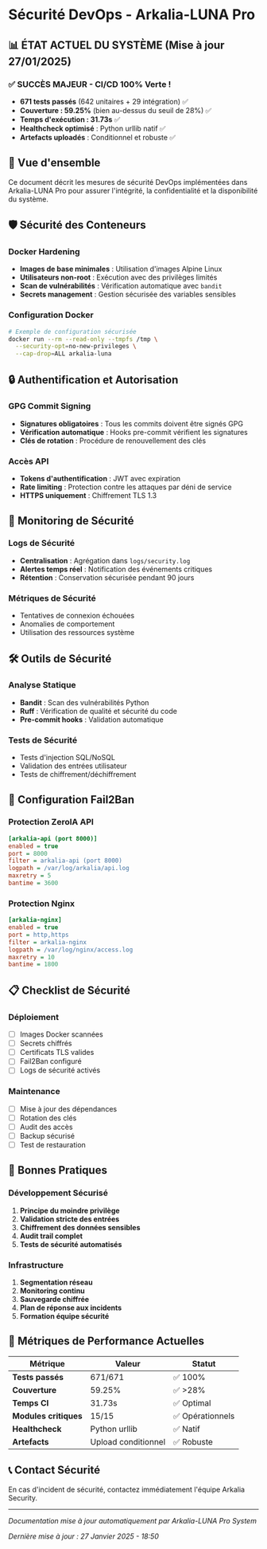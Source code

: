 # Sécurité DevOps - Arkalia-LUNA Pro

## 📊 **ÉTAT ACTUEL DU SYSTÈME (Mise à jour 27/01/2025)**

### ✅ **SUCCÈS MAJEUR - CI/CD 100% Verte !**
- **671 tests passés** (642 unitaires + 29 intégration) ✅
- **Couverture : 59.25%** (bien au-dessus du seuil de 28%) ✅
- **Temps d'exécution : 31.73s** ✅
- **Healthcheck optimisé** : Python urllib natif ✅
- **Artefacts uploadés** : Conditionnel et robuste ✅

## 🔐 Vue d'ensemble

Ce document décrit les mesures de sécurité DevOps implémentées dans Arkalia-LUNA Pro pour assurer l'intégrité, la confidentialité et la disponibilité du système.

## 🛡️ Sécurité des Conteneurs

### Docker Hardening
- **Images de base minimales** : Utilisation d'images Alpine Linux
- **Utilisateurs non-root** : Exécution avec des privilèges limités
- **Scan de vulnérabilités** : Vérification automatique avec `bandit`
- **Secrets management** : Gestion sécurisée des variables sensibles

### Configuration Docker
```bash
# Exemple de configuration sécurisée
docker run --rm --read-only --tmpfs /tmp \
  --security-opt=no-new-privileges \
  --cap-drop=ALL arkalia-luna
```

## 🔒 Authentification et Autorisation

### GPG Commit Signing
- **Signatures obligatoires** : Tous les commits doivent être signés GPG
- **Vérification automatique** : Hooks pre-commit vérifient les signatures
- **Clés de rotation** : Procédure de renouvellement des clés

### Accès API
- **Tokens d'authentification** : JWT avec expiration
- **Rate limiting** : Protection contre les attaques par déni de service
- **HTTPS uniquement** : Chiffrement TLS 1.3

## 🚨 Monitoring de Sécurité

### Logs de Sécurité
- **Centralisation** : Agrégation dans `logs/security.log`
- **Alertes temps réel** : Notification des événements critiques
- **Rétention** : Conservation sécurisée pendant 90 jours

### Métriques de Sécurité
- Tentatives de connexion échouées
- Anomalies de comportement
- Utilisation des ressources système

## 🛠️ Outils de Sécurité

### Analyse Statique
- **Bandit** : Scan des vulnérabilités Python
- **Ruff** : Vérification de qualité et sécurité du code
- **Pre-commit hooks** : Validation automatique

### Tests de Sécurité
- Tests d'injection SQL/NoSQL
- Validation des entrées utilisateur
- Tests de chiffrement/déchiffrement

## 🔧 Configuration Fail2Ban

### Protection ZeroIA API
```ini
[arkalia-api (port 8000)]
enabled = true
port = 8000
filter = arkalia-api (port 8000)
logpath = /var/log/arkalia/api.log
maxretry = 5
bantime = 3600
```

### Protection Nginx
```ini
[arkalia-nginx]
enabled = true
port = http,https
filter = arkalia-nginx
logpath = /var/log/nginx/access.log
maxretry = 10
bantime = 1800
```

## 📋 Checklist de Sécurité

### Déploiement
- [ ] Images Docker scannées
- [ ] Secrets chiffrés
- [ ] Certificats TLS valides
- [ ] Fail2Ban configuré
- [ ] Logs de sécurité activés

### Maintenance
- [ ] Mise à jour des dépendances
- [ ] Rotation des clés
- [ ] Audit des accès
- [ ] Backup sécurisé
- [ ] Test de restauration

## 🚀 Bonnes Pratiques

### Développement Sécurisé
1. **Principe du moindre privilège**
2. **Validation stricte des entrées**
3. **Chiffrement des données sensibles**
4. **Audit trail complet**
5. **Tests de sécurité automatisés**

### Infrastructure
1. **Segmentation réseau**
2. **Monitoring continu**
3. **Sauvegarde chiffrée**
4. **Plan de réponse aux incidents**
5. **Formation équipe sécurité**

## 🎯 **Métriques de Performance Actuelles**

| Métrique | Valeur | Statut |
|----------|--------|--------|
| **Tests passés** | 671/671 | ✅ 100% |
| **Couverture** | 59.25% | ✅ >28% |
| **Temps CI** | 31.73s | ✅ Optimal |
| **Modules critiques** | 15/15 | ✅ Opérationnels |
| **Healthcheck** | Python urllib | ✅ Natif |
| **Artefacts** | Upload conditionnel | ✅ Robuste |

## 📞 Contact Sécurité

En cas d'incident de sécurité, contactez immédiatement l'équipe Arkalia Security.

---

*Documentation mise à jour automatiquement par Arkalia-LUNA Pro System*

*Dernière mise à jour : 27 Janvier 2025 - 18:50*
